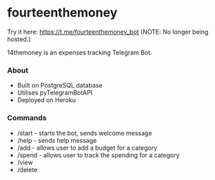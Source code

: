 # fourteenthemoney

Try it here: https://t.me/fourteenthemoney_bot (NOTE: No longer being hosted.)

14themoney is an expenses tracking Telegram Bot.

### About

-   Built on PostgreSQL database
-   Utilises pyTelegramBotAPI
-   Deployed on Heroku

### Commands

-   /start - starts the bot, sends welcome message
-   /help - sends help message
-   /add - allows user to add a budget for a category
-   /spend - allows user to track the spending for a category
-   /view
-   /delete

